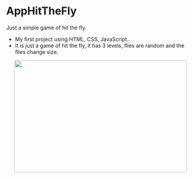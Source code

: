 # AppHitTheFly
Just a simple game of hit the fly.
- My first project using HTML, CSS, JavaScript..
- It is just a game of hit the fly, it has 3 levels, flies are random and the flies change size.

<p align="center">
  <img width="460" height="300" src=imagens/fly.gif">
                                                                    </p>
